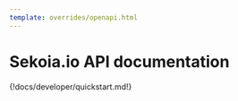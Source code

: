 ```yaml
---
template: overrides/openapi.html
---
```


# Sekoia.io API documentation

{!docs/developer/quickstart.md!}


<script>
    window.onload = ()=> {
        OpenAPIViewer.init({
            title:"Sekoia.io API Documentation",
            regions: [
                "FRA1",
                "FRA2",
                "MCO1",
                "UAE1",
            ],
            urls: [
                "https://app.sekoia.io/api/v1/dashboard/swagger.json?context=public",
                "https://app.sekoia.io/api/v1/telemetry/openapi.json?context=public",
                "https://app.sekoia.io/api/v1/notebooks/openapi.json?context=public",
                "https://app.sekoia.io/api/v1/sic/conf/swagger.json?context=public",
                "https://app.sekoia.io/api/v1/swagger.json?context=public",
                "https://app.sekoia.io/api/v1/ingest/swagger.json?context=public",
                "https://app.sekoia.io/api/v1/sic/swagger.json?context=public",
                "https://app.sekoia.io/api/v1/symphony/swagger.json?context=public",
                "https://app.sekoia.io/api/v1/enricher/swagger.json?context=tip",
                "https://app.sekoia.io/api/v2/asset-management/openapi.json?context=public",
                "https://app.sekoia.io/api/v1/edl-gateway/openapi.json",
                "https://app.sekoia.io/api/v2/inthreat/swagger.json?context=public",
                "https://app.sekoia.io/api/v1/events/openapi.json",
                "
            ],
            menu:[
                {
                    name: "User",
                    tags: [
                        "User Authentication",
                        "me",
                        "mfa", // TODO: split 'mfa' into administration and self
                        "permissions",
                    ],
                },
                {
                    name: "Workspace",
                    tags: [
                        "customers", // TODO deprecated, get rid of it
                        "communities",
                        "api-keys",
                        "licenses",
                        "invitations",
                        "plans",
                        "sub-communities",
                        "avatars",
                        "users", // TODO set this tag on all user administration stuff
                        "roles",
                    ],
                },
                {
                    name: "Intelligence",
                    tags: [
                        "Objects",
                        "Indicators",
                        "Observables",
                        "Observable relationships",
                        "Exports",
                        "Kill Chains",
                        "Outgoing Feeds",
                        "Collections",
                        "MISP",
                        "TAXII",
                        "Bundles",
                        "Images",
                        "Labels",
                    ],
                },
                {
                    name: "Collect",
                    tags: [
                        "Intakes",
                        "Assets",
                        "Atoms",
                        "Intakes by status",
                        "Intakes errors and warnings",
                        "Intakes lag and processing lag",
                        "formats",
                    ],
                },

                {
                    name: "Detection",
                    tags: [
                        "Rules",
                        "datasources",
                        "generation-modes",
                        "rules-catalog",
                        "alert-filter", // TODO: to create, this tag doesn't exist yet
                        "IOC Collections",
                    ],
                },
                {
                    name: "Alerts",
                    tags: [
                        "Alert",
                        "Alert Entities",
                        "Alert Rules",
                        "Alert Sources and Targets",
                        "Countermeasures",
                        "Cyber Kill Chain",
                        "Stats",
                        "Alert Status",
                        "Alert Type",
                    ],
                },
                {
                    name: "Cases",
                    tags: [
                        "Case",
                        "Comments",
                        "Enrichers",
                        "Callbacks",
                        "Services",
                        "Tasks",
                    ],
                },
                {
                    name: "Automations",
                    tags: [
                        "Playbooks",
                        "Playbook actions telemetry",
                        "modules",
                        "Action Runs",
                        "Actions",
                        "Connector Configurations",
                        "Connectors",
                        "Module Configurations",
                        "Modules",
                        "Runs",
                        "Trigger Configurations",
                        "Triggers",
                    ],
                },
                {
                    name: "AI assistant", // TODO: Make that private
                    tags: [
                        "Roy tokens use telemetry",
                    ],
                },
                {
                    name:"Reporting",
                    tags: [
                        "Intelligence statistics",
                        "Automation statistics",
                        "Statistics",
                    ]
                }
            ]
        })
    };
</script>
